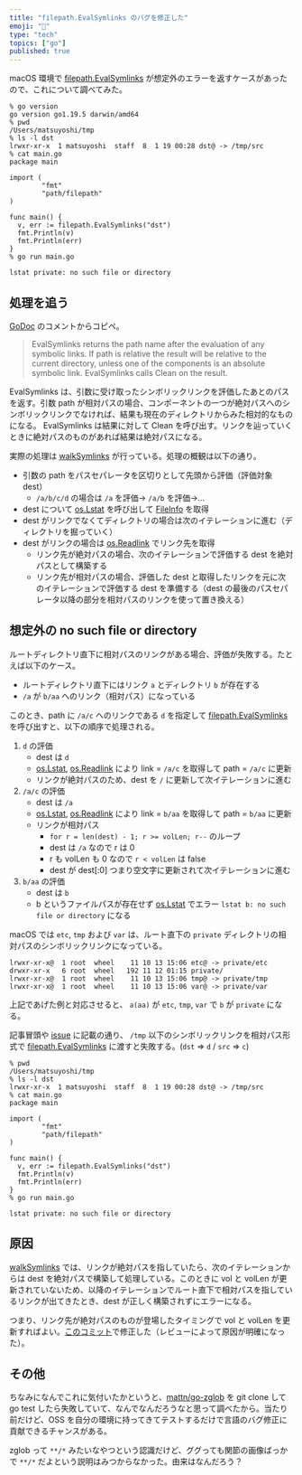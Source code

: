 ```yaml
---
title: "filepath.EvalSymlinks のバグを修正した"
emoji: "🦔"
type: "tech"
topics: ["go"]
published: true
---
```


macOS 環境で [filepath.EvalSymlinks](https://pkg.go.dev/path/filepath#EvalSymlinks) が想定外のエラーを返すケースがあったので、これについて調べてみた。

    % go version
    go version go1.19.5 darwin/amd64
    % pwd
    /Users/matsuyoshi/tmp
    % ls -l dst
    lrwxr-xr-x  1 matsuyoshi  staff  8  1 19 00:28 dst@ -> /tmp/src
    % cat main.go
    package main
    
    import (
            "fmt"
            "path/filepath"
    )
    
    func main() {
      v, err := filepath.EvalSymlinks("dst")
      fmt.Println(v)
      fmt.Println(err)
    }
    % go run main.go
    
    lstat private: no such file or directory

## 処理を追う

[GoDoc](https://pkg.go.dev/path/filepath#EvalSymlinks) のコメントからコピペ。

> EvalSymlinks returns the path name after the evaluation of any symbolic links. If path is relative the result will be relative to the current directory, unless one of the components is an absolute symbolic link. EvalSymlinks calls Clean on the result.

EvalSymlinks は、引数に受け取ったシンボリックリンクを評価したあとのパスを返す。引数 path が相対パスの場合、コンポーネントの一つが絶対パスへのシンボリックリンクでなければ、結果も現在のディレクトリからみた相対的なものになる。 EvalSymlinks は結果に対して Clean を呼び出す。リンクを辿っていくときに絶対パスのものがあれば結果は絶対パスになる。

実際の処理は [walkSymlinks](https://cs.opensource.google/go/go/+/refs/tags/go1.19.5:src/path/filepath/symlink.go;l=15-147) が行っている。処理の概観は以下の通り。

-   引数の path をパスセパレータを区切りとして先頭から評価（評価対象 dest）
    -   `/a/b/c/d` の場合は `/a` を評価→ `/a/b` を評価→&#x2026;
-   dest について [os.Lstat](https://pkg.go.dev/os#Lstat) を呼び出して [FileInfo](https://pkg.go.dev/os#FileInfo) を取得
-   dest がリンクでなくてディレクトリの場合は次のイテレーションに進む（ディレクトリを掘っていく）
-   dest がリンクの場合は [os.Readlink](https://pkg.go.dev/os#Readlink) でリンク先を取得
    -   リンク先が絶対パスの場合、次のイテレーションで評価する dest を絶対パスとして構築する
    -   リンク先が相対パスの場合、評価した dest と取得したリンクを元に次のイテレーションで評価する dest を準備する（dest の最後のパスセパレータ以降の部分を相対パスのリンクを使って置き換える）

## 想定外の no such file or directory

ルートディレクトリ直下に相対パスのリンクがある場合、評価が失敗する。たとえば以下のケース。

-   ルートディレクトリ直下にはリンク `a` とディレクトリ `b` が存在する
-   `/a` が `b/aa` へのリンク（相対パス）になっている

このとき、path に `/a/c` へのリンクである `d` を指定して [filepath.EvalSymlinks](https://pkg.go.dev/path/filepath#EvalSymlinks) を呼び出すと、以下の順序で処理される。

1.  `d` の評価
    -   dest は `d`
    -   [os.Lstat](https://pkg.go.dev/os#Lstat), [os.Readlink](https://pkg.go.dev/os#Readlink) により link = `/a/c` を取得して path = `/a/c` に更新
    -   リンクが絶対パスのため、dest を `/` に更新して次イテレーションに進む
2.  `/a/c` の評価
    -   dest は `/a`
    -   [os.Lstat](https://pkg.go.dev/os#Lstat), [os.Readlink](https://pkg.go.dev/os#Readlink) により link = `b/aa` を取得して path = `b/aa` に更新
    -   リンクが相対パス
        -   `for r = len(dest) - 1; r >= volLen; r--` のループ
        -   dest は `/a` なので r は 0
        -   r も volLen も 0 なので `r < volLen` は false
        -   dest が dest[:0] つまり空文字に更新されて次イテレーションに進む
3.  `b/aa` の評価
    -   dest は `b`
    -   b というファイルパスが存在せず [os.Lstat](https://pkg.go.dev/os#Lstat) でエラー `lstat b: no such file or directory` になる

macOS では `etc`, `tmp` および `var` は、ルート直下の `private` ディレクトリの相対パスのシンボリックリンクになっている。

    lrwxr-xr-x@  1 root  wheel    11 10 13 15:06 etc@ -> private/etc
    drwxr-xr-x   6 root  wheel   192 11 12 01:15 private/
    lrwxr-xr-x@  1 root  wheel    11 10 13 15:06 tmp@ -> private/tmp
    lrwxr-xr-x@  1 root  wheel    11 10 13 15:06 var@ -> private/var

上記であげた例と対応させると、 `a(aa)` が `etc`, `tmp`, `var` で `b` が `private` になる。

記事冒頭や [issue](https://github.com/golang/go/issues/57905) に記載の通り、 `/tmp` 以下のシンボリックリンクを相対パス形式で [filepath.EvalSymlinks](https://pkg.go.dev/path/filepath#EvalSymlinks) に渡すと失敗する。(`dst` => `d` / `src` => `c`)

    % pwd
    /Users/matsuyoshi/tmp
    % ls -l dst
    lrwxr-xr-x  1 matsuyoshi  staff  8  1 19 00:28 dst@ -> /tmp/src
    % cat main.go
    package main
    
    import (
            "fmt"
            "path/filepath"
    )
    
    func main() {
      v, err := filepath.EvalSymlinks("dst")
      fmt.Println(v)
      fmt.Println(err)
    }
    % go run main.go
    
    lstat private: no such file or directory

## 原因

[walkSymlinks](https://cs.opensource.google/go/go/+/refs/tags/go1.19.5:src/path/filepath/symlink.go;l=15-147) では、リンクが絶対パスを指していたら、次のイテレーションからは dest を絶対パスで構築して処理している。このときに vol と volLen が更新されていないため、以降のイテレーションでルート直下で相対パスを指しているリンクが出てきたとき、dest が正しく構築されずにエラーになる。

つまり、リンク先が絶対パスのものが登場したタイミングで vol と volLen を更新すればよい。[このコミット](https://github.com/golang/go/commit/0518e33f6c0c3a9f6ce1f800ca4b7fe5f3a1b7a5)で修正した（レビューによって原因が明確になった）。

## その他

ちなみになんでこれに気付いたかというと、[mattn/go-zglob](https://github.com/mattn/go-zglob) を git clone して go test したら失敗していて、なんでなんだろうなと思って調べたから。当たり前だけど、OSS を自分の環境に持ってきてテストするだけで言語のバグ修正に貢献できるチャンスがある。

zglob って `**/*` みたいなやつという認識だけど、ググっても関節の画像ばっかで `**/*` だよという説明はみつからなかった。由来はなんだろう？


